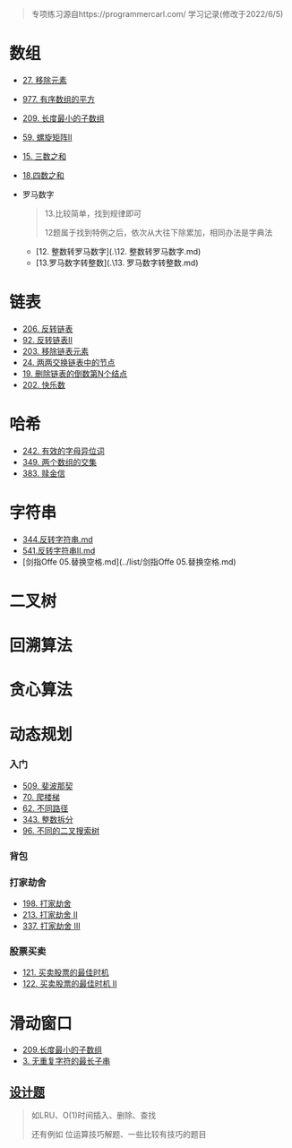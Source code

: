 > 专项练习源自https://programmercarl.com/ 学习记录(修改于2022/6/5)

# 数组
- [27. 移除元素](../list/27.移除元素.md)
- [977. 有序数组的平方](../list/977.有序数组的平方.md)
- [209. 长度最小的子数组](../list/209.长度最小的子数组.md)
- [59. 螺旋矩阵II](../list/59.螺旋矩阵II.md)
- [15. 三数之和](../list/15.三数之和)
- [18.四数之和](../list/18.四数之和.md)
- 罗马数字

  > 13.比较简单，找到规律即可
  >
  > 12题属于找到特例之后，依次从大往下除累加，相同办法是字典法

  - [12. 整数转罗马数字](.\12. 整数转罗马数字.md)
  - [13.罗马数字转整数](.\13. 罗马数字转整数.md)

# 链表
- [206. 反转链表](../list/206.反转链表.md)
- [92. 反转链表II](../list/92.反转链表II.md)
- [203. 移除链表元素](../list/203.移除链表元素.md)
- [24. 两两交换链表中的节点](../list/24.两两交换链表中的节点.md)
- [19. 删除链表的倒数第N个结点](../list/19.删除链表的倒数第N个结点.md)
- [202. 快乐数](../list/202.快乐数.md)
# 哈希
- [242. 有效的字母异位词](../list/242.有效的字母异位词.md)
- [349. 两个数组的交集](../list/349.两个数组的交集.md)
- [383. 赎金信](../list/383.赎金信.md)

# 字符串

- [344.反转字符串.md](../list/344.反转字符串.md)
- [541.反转字符串II.md](../list/541.反转字符串II.md)
- [剑指Offe 05.替换空格.md](../list/剑指Offe 05.替换空格.md)

# 二叉树

# 回溯算法

# 贪心算法

# 动态规划
### 	入门
- [509. 斐波那契](../list/509.斐波那契.md)
- [70. 爬楼梯](../list/70.爬楼梯)
- [62. 不同路径](../list/62.不同路径)
- [343. 整数拆分](../list/343.整数拆分)
- [96. 不同的二叉搜索树](../list/96.不同的二叉搜索树)
### 背包
### 打家劫舍
- [198. 打家劫舍](../list/198.打家劫舍.md)
- [213. 打家劫舍 II](../list/213.打家劫舍II.md)
- [337. 打家劫舍 III](../list/337.打家劫舍III.md)
### 股票买卖
- [121. 买卖股票的最佳时机](../list/121.买卖股票的最佳时机.md)
- [122. 买卖股票的最佳时机 II](../list/122.买卖股票的最佳时机II.md)
# 滑动窗口
- [209.长度最小的子数组](../list/209.长度最小的子数组.md)
- [3. 无重复字符的最长子串](../list/3.无重复字符的最长子串.md)

## [设计题](./设计题)

> 如LRU、O(1)时间插入、删除、查找
>
> 还有例如 位运算技巧解题、一些比较有技巧的题目
